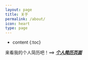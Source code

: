 ```yaml
---
layout: page
title: 关于
permalink: /about/
icon: heart
type: page
---
```

* content
{:toc}

来看我的个人简历吧！==> ***[个人简历页面](http://me.liusong.net)***


